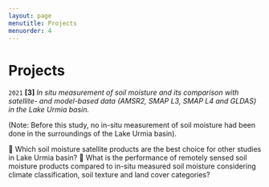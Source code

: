 ```yaml
---
layout: page
menutitle: Projects
menuorder: 4
---
```


# __Projects__

`2021`
__[3]__ *In situ measurement of soil moisture and its comparison with satellite- and model-based data (AMSR2, SMAP L3, SMAP L4 and GLDAS) in the Lake Urmia basin.*

(Note: Before this study, no in-situ measurement of soil moisture had been done in the surroundings of the Lake Urmia basin).

	Which soil moisture satellite products are the best choice for other studies in Lake Urmia basin? 
	What is the performance of remotely sensed soil moisture products compared to in-situ measured soil moisture considering climate classification, soil texture and land cover categories?
